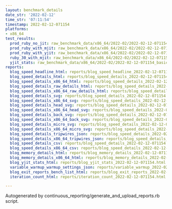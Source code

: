 ```yaml
---
layout: benchmark_details
date_str: '2022-02-12'
time_str: '07:11:54'
timestamp: 2022-02-12-071154
platforms:
- x86_64
test_results:
  prod_ruby_no_jit: raw_benchmark_data/x86_64/2022-02/2022-02-12-071154_basic_benchmark_prod_ruby_no_jit.json
  prod_ruby_with_mjit: raw_benchmark_data/x86_64/2022-02/2022-02-12-071154_basic_benchmark_prod_ruby_with_mjit.json
  prod_ruby_with_yjit: raw_benchmark_data/x86_64/2022-02/2022-02-12-071154_basic_benchmark_prod_ruby_with_yjit.json
  ruby_30_with_mjit: raw_benchmark_data/x86_64/2022-02/2022-02-12-071154_basic_benchmark_ruby_30_with_mjit.json
  yjit_stats: raw_benchmark_data/x86_64/2022-02/2022-02-12-071154_basic_benchmark_yjit_stats.json
reports:
  blog_speed_headline_html: reports/blog_speed_headline_2022-02-12-071154.html
  blog_speed_details_html: reports/blog_speed_details_2022-02-12-071154.html
  blog_speed_details_x86_64_html: reports/blog_speed_details_2022-02-12-071154.x86_64.html
  blog_speed_details_raw_details_html: reports/blog_speed_details_2022-02-12-071154.raw_details.html
  blog_speed_details_x86_64_raw_details_html: reports/blog_speed_details_2022-02-12-071154.x86_64.raw_details.html
  blog_speed_details_svg: reports/blog_speed_details_2022-02-12-071154.svg
  blog_speed_details_x86_64_svg: reports/blog_speed_details_2022-02-12-071154.x86_64.svg
  blog_speed_details_head_svg: reports/blog_speed_details_2022-02-12-071154.head.svg
  blog_speed_details_x86_64_head_svg: reports/blog_speed_details_2022-02-12-071154.x86_64.head.svg
  blog_speed_details_back_svg: reports/blog_speed_details_2022-02-12-071154.back.svg
  blog_speed_details_x86_64_back_svg: reports/blog_speed_details_2022-02-12-071154.x86_64.back.svg
  blog_speed_details_micro_svg: reports/blog_speed_details_2022-02-12-071154.micro.svg
  blog_speed_details_x86_64_micro_svg: reports/blog_speed_details_2022-02-12-071154.x86_64.micro.svg
  blog_speed_details_tripwires_json: reports/blog_speed_details_2022-02-12-071154.tripwires.json
  blog_speed_details_x86_64_tripwires_json: reports/blog_speed_details_2022-02-12-071154.x86_64.tripwires.json
  blog_speed_details_csv: reports/blog_speed_details_2022-02-12-071154.csv
  blog_speed_details_x86_64_csv: reports/blog_speed_details_2022-02-12-071154.x86_64.csv
  blog_memory_details_html: reports/blog_memory_details_2022-02-12-071154.html
  blog_memory_details_x86_64_html: reports/blog_memory_details_2022-02-12-071154.x86_64.html
  blog_yjit_stats_html: reports/blog_yjit_stats_2022-02-12-071154.html
  variable_warmup_warmup_settings_json: reports/variable_warmup_2022-02-12-071154.warmup_settings.json
  blog_exit_reports_bench_list_html: reports/blog_exit_reports_2022-02-12-071154.bench_list.html
  iteration_count_html: reports/iteration_count_2022-02-12-071154.html

---
```

Autogenerated by continuous_reporting/generate_and_upload_reports.rb script.
